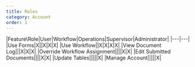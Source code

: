 ```yaml
---
title: Roles
category: Account
order: 1
---
```


|Feature\Role|User|Workflow|Operations|Supervisor|Administrator|
|---|---|
|Use Forms|X||X|X|X|
|Use Workflow||X|X|X|X|
|View Document Log|||X|X|X|
|Override Workflow Assignment||||X|X|
|Edit Submitted Documents||||X|X|
|Update Tables|||||X|
|Manage Account|||||X|
